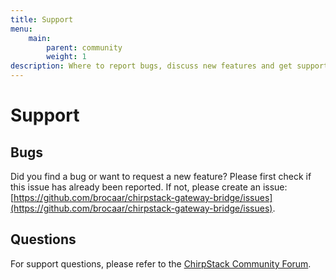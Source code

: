 ```yaml
---
title: Support
menu:
    main:
        parent: community
        weight: 1
description: Where to report bugs, discuss new features and get support from the community.
---
```


# Support

## Bugs

Did you find a bug or want to request a new feature? Please first check if
this issue has already been reported. If not, please create an issue:
[https://github.com/brocaar/chirpstack-gateway-bridge/issues](https://github.com/brocaar/chirpstack-gateway-bridge/issues).

## Questions

For support questions, please refer to the [ChirpStack Community Forum](https://community.chirpstack.io/).
